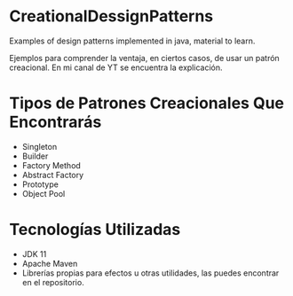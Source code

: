# CreationalDessignPatterns
Examples of design patterns implemented in java, material to learn.

Ejemplos para comprender la ventaja, en ciertos casos, de usar un patrón creacional.
En mi canal de YT se encuentra la explicación.

# Tipos de Patrones Creacionales Que Encontrarás
- Singleton
- Builder
- Factory Method
- Abstract Factory
- Prototype
- Object Pool

# Tecnologías Utilizadas
- JDK 11
- Apache Maven
- Librerías propias para efectos u otras utilidades, las puedes encontrar en el repositorio.
